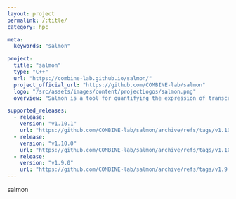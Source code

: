 ```yaml
---
layout: project
permalink: /:title/
category: hpc

meta:
  keywords: "salmon"

project:
  title: "salmon"
  type: "C++"
  url: "https://combine-lab.github.io/salmon/"
  project_official_url: "https://github.com/COMBINE-lab/salmon"
  logo: "/src/assets/images/content/projectLogos/salmon.png"
  overview: "Salmon is a tool for quantifying the expression of transcripts using RNA-seq data. Salmon uses new algorithms (specifically, coupling the concept of quasi-mapping with a two-phase inference procedure) to provide accurate expression estimates very quickly (i.e. wicked-fast) and while using little memory. Salmon performs its inference using an expressive and realistic model of RNA-seq data that takes into account experimental attributes and biases commonly observed in real RNA-seq data."

supported_releases:
  - release:
    version: "v1.10.1"
    url: "https://github.com/COMBINE-lab/salmon/archive/refs/tags/v1.10.1.tar.gz"
  - release:
    version: "v1.10.0"
    url: "https://github.com/COMBINE-lab/salmon/archive/refs/tags/v1.10.0.tar.gz"
  - release:
    version: "v1.9.0"
    url: "https://github.com/COMBINE-lab/salmon/archive/refs/tags/v1.9.0.tar.gz"
---
```


<p>salmon</p>
